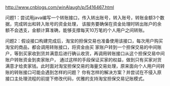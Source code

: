 http://www.cnblogs.com/winAlaugh/p/5416467.html

问题1：尝试用java编写一个转账接口，传入转出账号，转入账号，转账金额3个数据，完成转出和转入账号的资金处理，
该服务要确保在资金处理时转出账户的余额不会透支，金额计算准确，能够支撑每天10万笔的个人用户之间转账。

问题2：假设接口构建完成后，淘宝的担保交易也准备使用该接口，每次用户购买淘宝的商品，都会调用转账接口，将资金由买
家账户转到一个担保交易的中间账户，等到买家收到货并满意后进行确认收货，再调用转账接口从这个担保交易中间账户转账资金到卖家账户，
通过这样的手段保证买家的权益，做到只有买家对货满意才给卖家钱。此时面对淘宝担保交易的海量交易处理，原来面向个人用户间转账的转账接口可能会遇到怎样的问题？
你有怎样的解决方案？并尝试在不侵入原接口主处理流程的前提下修改代码，优雅的支持淘宝担保交易记账模式。